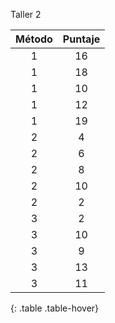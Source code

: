 
Taller 2



| Método | Puntaje |
| :------: | :--------: |
|1| 16
|1| 18
|1| 10
|1| 12
|1| 19
|2| 4
|2| 6
|2| 8
|2| 10
|2| 2
|3| 2
|3| 10
|3| 9
|3| 13
|3| 11
{: .table .table-hover}
